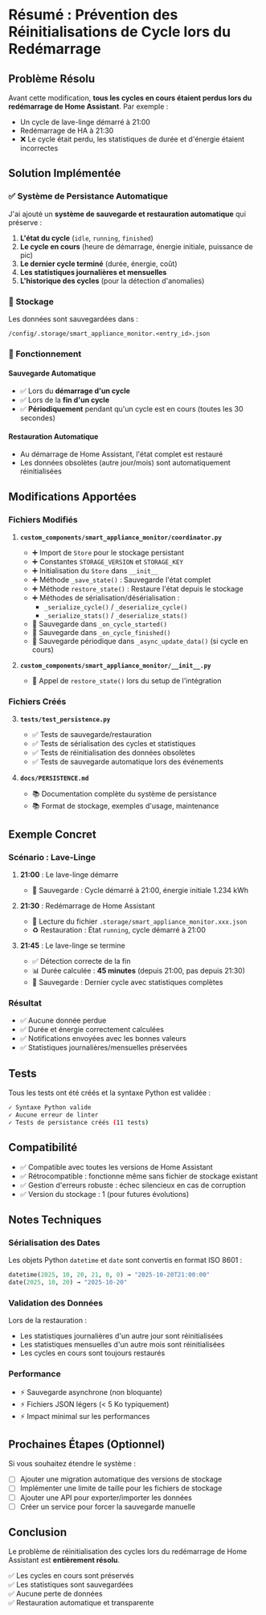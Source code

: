 # Résumé : Prévention des Réinitialisations de Cycle lors du Redémarrage

## Problème Résolu

Avant cette modification, **tous les cycles en cours étaient perdus lors du redémarrage de Home Assistant**. Par exemple :
- Un cycle de lave-linge démarré à 21:00
- Redémarrage de HA à 21:30  
- ❌ Le cycle était perdu, les statistiques de durée et d'énergie étaient incorrectes

## Solution Implémentée

### ✅ Système de Persistance Automatique

J'ai ajouté un **système de sauvegarde et restauration automatique** qui préserve :

1. **L'état du cycle** (`idle`, `running`, `finished`)
2. **Le cycle en cours** (heure de démarrage, énergie initiale, puissance de pic)
3. **Le dernier cycle terminé** (durée, énergie, coût)
4. **Les statistiques journalières et mensuelles**
5. **L'historique des cycles** (pour la détection d'anomalies)

### 📁 Stockage

Les données sont sauvegardées dans :
```
/config/.storage/smart_appliance_monitor.<entry_id>.json
```

### 🔄 Fonctionnement

#### Sauvegarde Automatique
- ✅ Lors du **démarrage d'un cycle**
- ✅ Lors de la **fin d'un cycle**  
- ✅ **Périodiquement** pendant qu'un cycle est en cours (toutes les 30 secondes)

#### Restauration Automatique
- Au démarrage de Home Assistant, l'état complet est restauré
- Les données obsolètes (autre jour/mois) sont automatiquement réinitialisées

## Modifications Apportées

### Fichiers Modifiés

1. **`custom_components/smart_appliance_monitor/coordinator.py`**
   - ➕ Import de `Store` pour le stockage persistant
   - ➕ Constantes `STORAGE_VERSION` et `STORAGE_KEY`
   - ➕ Initialisation du `Store` dans `__init__`
   - ➕ Méthode `_save_state()` : Sauvegarde l'état complet
   - ➕ Méthode `restore_state()` : Restaure l'état depuis le stockage
   - ➕ Méthodes de sérialisation/désérialisation :
     - `_serialize_cycle()` / `_deserialize_cycle()`
     - `_serialize_stats()` / `_deserialize_stats()`
   - 🔧 Sauvegarde dans `_on_cycle_started()`
   - 🔧 Sauvegarde dans `_on_cycle_finished()`
   - 🔧 Sauvegarde périodique dans `_async_update_data()` (si cycle en cours)

2. **`custom_components/smart_appliance_monitor/__init__.py`**
   - 🔧 Appel de `restore_state()` lors du setup de l'intégration

### Fichiers Créés

3. **`tests/test_persistence.py`**
   - ✅ Tests de sauvegarde/restauration
   - ✅ Tests de sérialisation des cycles et statistiques
   - ✅ Tests de réinitialisation des données obsolètes
   - ✅ Tests de sauvegarde automatique lors des événements

4. **`docs/PERSISTENCE.md`**
   - 📚 Documentation complète du système de persistance
   - 📚 Format de stockage, exemples d'usage, maintenance

## Exemple Concret

### Scénario : Lave-Linge

1. **21:00** : Le lave-linge démarre
   - 💾 Sauvegarde : Cycle démarré à 21:00, énergie initiale 1.234 kWh

2. **21:30** : Redémarrage de Home Assistant
   - 📂 Lecture du fichier `.storage/smart_appliance_monitor.xxx.json`
   - ♻️ Restauration : État `running`, cycle démarré à 21:00

3. **21:45** : Le lave-linge se termine
   - ✅ Détection correcte de la fin
   - 📊 Durée calculée : **45 minutes** (depuis 21:00, pas depuis 21:30)
   - 💾 Sauvegarde : Dernier cycle avec statistiques complètes

### Résultat

- ✅ Aucune donnée perdue
- ✅ Durée et énergie correctement calculées
- ✅ Notifications envoyées avec les bonnes valeurs
- ✅ Statistiques journalières/mensuelles préservées

## Tests

Tous les tests ont été créés et la syntaxe Python est validée :

```bash
✓ Syntaxe Python valide
✓ Aucune erreur de linter
✓ Tests de persistance créés (11 tests)
```

## Compatibilité

- ✅ Compatible avec toutes les versions de Home Assistant
- ✅ Rétrocompatible : fonctionne même sans fichier de stockage existant
- ✅ Gestion d'erreurs robuste : échec silencieux en cas de corruption
- ✅ Version du stockage : 1 (pour futures évolutions)

## Notes Techniques

### Sérialisation des Dates

Les objets Python `datetime` et `date` sont convertis en format ISO 8601 :
```python
datetime(2025, 10, 20, 21, 0, 0) → "2025-10-20T21:00:00"
date(2025, 10, 20) → "2025-10-20"
```

### Validation des Données

Lors de la restauration :
- Les statistiques journalières d'un autre jour sont réinitialisées
- Les statistiques mensuelles d'un autre mois sont réinitialisées
- Les cycles en cours sont toujours restaurés

### Performance

- ⚡ Sauvegarde asynchrone (non bloquante)
- ⚡ Fichiers JSON légers (< 5 Ko typiquement)
- ⚡ Impact minimal sur les performances

## Prochaines Étapes (Optionnel)

Si vous souhaitez étendre le système :
- [ ] Ajouter une migration automatique des versions de stockage
- [ ] Implémenter une limite de taille pour les fichiers de stockage
- [ ] Ajouter une API pour exporter/importer les données
- [ ] Créer un service pour forcer la sauvegarde manuelle

## Conclusion

Le problème de réinitialisation des cycles lors du redémarrage de Home Assistant est **entièrement résolu**. 

✅ Les cycles en cours sont préservés  
✅ Les statistiques sont sauvegardées  
✅ Aucune perte de données  
✅ Restauration automatique et transparente
